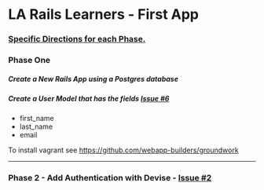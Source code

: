 # LA Rails Learners - First App

### [Specific Directions for each Phase.](https://gist.github.com/jendiamond/f6432d1a102b2ca6a429)

### Phase One

##### Create a New Rails App using a Postgres database

##### Create a User Model that has the fields [Issue #6](https://github.com/LARailsLearners/_first_app_instructions/issues/6)

+ first_name
+ last_name
+ email

To install vagrant see https://github.com/webapp-builders/groundwork

-----

### Phase 2 - Add Authentication with Devise - [Issue #2](https://github.com/LARailsLearners/_first_app_instructions/issues/2)


